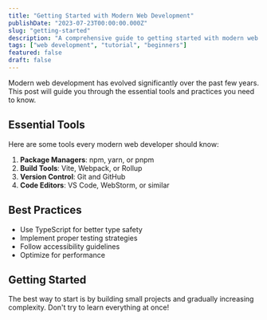 ```yaml
---
title: "Getting Started with Modern Web Development"
publishDate: "2023-07-23T00:00:00.000Z"
slug: "getting-started"
description: "A comprehensive guide to getting started with modern web development tools and practices."
tags: ["web development", "tutorial", "beginners"]
featured: false
draft: false
---
```


Modern web development has evolved significantly over the past few years. This post will guide you through the essential tools and practices you need to know.

## Essential Tools

Here are some tools every modern web developer should know:

1. **Package Managers**: npm, yarn, or pnpm
2. **Build Tools**: Vite, Webpack, or Rollup
3. **Version Control**: Git and GitHub
4. **Code Editors**: VS Code, WebStorm, or similar

## Best Practices

- Use TypeScript for better type safety
- Implement proper testing strategies
- Follow accessibility guidelines
- Optimize for performance

## Getting Started

The best way to start is by building small projects and gradually increasing complexity. Don't try to learn everything at once!
